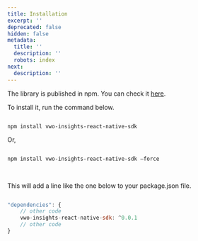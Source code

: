 ```yaml
---
title: Installation
excerpt: ''
deprecated: false
hidden: false
metadata:
  title: ''
  description: ''
  robots: index
next:
  description: ''
---
```

The library is published in npm. You can check it [here](https://www.npmjs.com/package/vwo-insights-react-native-sdk).

To install it, run the command below.

```shell

npm install vwo-insights-react-native-sdk 

```

 Or,

```shell

npm install vwo-insights-react-native-sdk —force

```

<br />

This will add a line like the one below to your package.json file.

```javascript

"dependencies": {
	// other code
	vwo-insights-react-native-sdk: ^0.0.1
	// other code
}

```